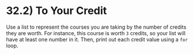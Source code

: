 # 32.2) To Your Credit

Use a list to represent the courses you are taking by the number of credits they
are worth. For instance, this course is worth `3` credits, so your list will
have at least one number in it. Then, print out each credit value using a `for`
loop.
